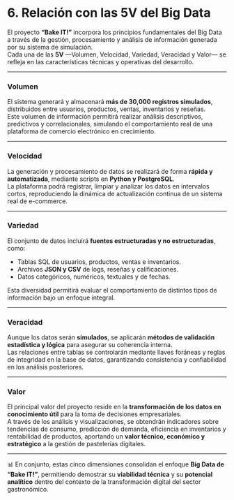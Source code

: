 # 6. Relación con las 5V del Big Data

El proyecto **“Bake IT!”** incorpora los principios fundamentales del Big Data a través de la gestión, procesamiento y análisis de información generada por su sistema de simulación.  
Cada una de las **5V** —Volumen, Velocidad, Variedad, Veracidad y Valor— se refleja en las características técnicas y operativas del desarrollo.

---

### **Volumen**
El sistema generará y almacenará **más de 30,000 registros simulados**, distribuidos entre usuarios, productos, ventas, inventarios y reseñas.  
Este volumen de información permitirá realizar análisis descriptivos, predictivos y correlacionales, simulando el comportamiento real de una plataforma de comercio electrónico en crecimiento.

---

### **Velocidad**
La generación y procesamiento de datos se realizará de forma **rápida y automatizada**, mediante scripts en **Python y PostgreSQL**.  
La plataforma podrá registrar, limpiar y analizar los datos en intervalos cortos, reproduciendo la dinámica de actualización continua de un sistema real de e-commerce.

---

### **Variedad**
El conjunto de datos incluirá **fuentes estructuradas y no estructuradas**, como:
- Tablas SQL de usuarios, productos, ventas e inventarios.  
- Archivos **JSON y CSV** de logs, reseñas y calificaciones.  
- Datos categóricos, numéricos, textuales y de fechas.  

Esta diversidad permitirá evaluar el comportamiento de distintos tipos de información bajo un enfoque integral.

---

### **Veracidad**
Aunque los datos serán **simulados**, se aplicarán **métodos de validación estadística y lógica** para asegurar su coherencia interna.  
Las relaciones entre tablas se controlarán mediante llaves foráneas y reglas de integridad en la base de datos, garantizando consistencia y confiabilidad en los análisis posteriores.

---

### **Valor**
El principal valor del proyecto reside en la **transformación de los datos en conocimiento útil** para la toma de decisiones empresariales.  
A través de los análisis y visualizaciones, se obtendrán indicadores sobre tendencias de consumo, predicción de demanda, eficiencia en inventarios y rentabilidad de productos, aportando un **valor técnico, económico y estratégico** a la gestión de pastelerías digitales.

---

📊 En conjunto, estas cinco dimensiones consolidan el enfoque **Big Data de “Bake IT!”**, permitiendo demostrar su **viabilidad técnica** y su **potencial analítico** dentro del contexto de la transformación digital del sector gastronómico.
